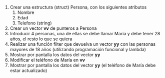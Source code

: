 1. Crear una estructura (struct) Persona, con los siguientes atributos
    1. Nombre
    2. Edad
    3. Telefono (string)
2. Crear un vector **vv** de punteros a Persona
3. Introducir 4 personas, una de ellas se debe llamar María y debe tener 28 años, el resto lo que se quiera
4. Realizar una función filter que devuelva un vector **yy** con las personas mayores de 18 años (utilizando programación funcional y lambda)
5. Mostrar por pantalla los datos del vector **yy**
6. Modificar el teléfono de María en **vv**
7. Mostrar por pantalla los datos del vector **yy** (el teléfono de María debe estar actualizado)
